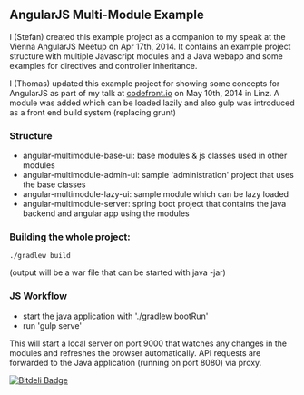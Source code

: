## AngularJS Multi-Module Example

I (Stefan) created this example project as a companion to my speak at the Vienna AngularJS Meetup on Apr 17th, 2014. It contains an example project structure with multiple Javascript modules and a Java webapp and some examples for directives and controller inheritance.

I (Thomas) updated this example project for showing some concepts for AngularJS as part of my talk at [codefront.io](http://codefront.io/) on May 10th, 2014 in Linz. A module was added which can be loaded lazily and also gulp was introduced as a front end build system (replacing grunt)


### Structure

* angular-multimodule-base-ui: base modules & js classes used in other modules
* angular-multimodule-admin-ui: sample 'administration' project that uses the base classes
* angular-multimodule-lazy-ui: sample module which can be lazy loaded
* angular-multimodule-server: spring boot project that contains the java backend and angular app using the modules

### Building the whole project:

```
./gradlew build
```

(output will be a war file that can be started with java -jar)


### JS Workflow

* start the java application with './gradlew bootRun'
* run 'gulp serve'

This will start a local server on port 9000 that watches any changes in the modules and refreshes the browser automatically. API requests are forwarded to the Java application (running on port 8080) via proxy.


[![Bitdeli Badge](https://d2weczhvl823v0.cloudfront.net/fewagewasd/angular-multimodule-example/trend.png)](https://bitdeli.com/free "Bitdeli Badge")

